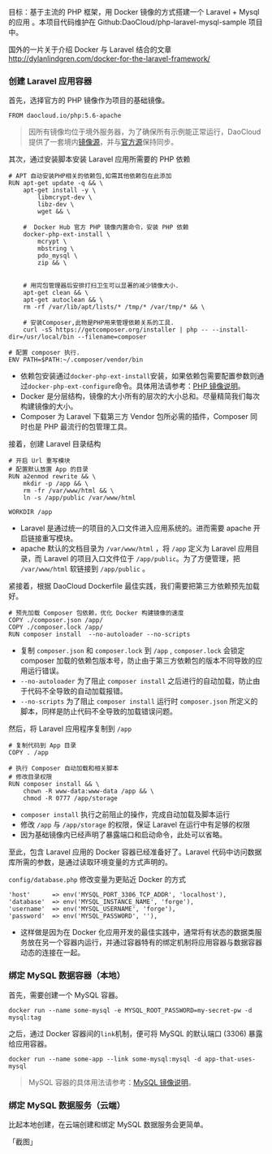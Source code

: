 目标：基于主流的 PHP 框架，用 Docker 镜像的方式搭建一个 Laravel + Mysql 的应用 。本项目代码维护在 Github:DaoCloud/php-laravel-mysql-sample 项目中。

国外的一片关于介绍 Docker 与 Laravel 结合的文章
http://dylanlindgren.com/docker-for-the-laravel-framework/

### 创建 Laravel 应用容器

首先，选择官方的 PHP 镜像作为项目的基础镜像。
```
FROM daocloud.io/php:5.6-apache
```
> 因所有镜像均位于境外服务器，为了确保所有示例能正常运行，DaoCloud 提供了一套境内[镜像源]()，并与[官方源]()保持同步。

其次，通过安装脚本安装 Laravel 应用所需要的 PHP 依赖

```
# APT 自动安装PHP相关的依赖包,如需其他依赖包在此添加
RUN apt-get update -q && \
    apt-get install -y \
        libmcrypt-dev \
        libz-dev \
        wget && \

    #  Docker Hub 官方 PHP 镜像内置命令，安装 PHP 依赖
    docker-php-ext-install \
        mcrypt \
        mbstring \
        pdo_mysql \
        zip && \


    # 用完包管理器后安排打扫卫生可以显著的减少镜像大小.
    apt-get clean && \
    apt-get autoclean && \
    rm -rf /var/lib/apt/lists/* /tmp/* /var/tmp/* && \

    # 安装Composer,此物是PHP用来管理依赖关系的工具.
    curl -sS https://getcomposer.org/installer | php -- --install-dir=/usr/local/bin --filename=composer

# 配置 composer 执行.
ENV PATH=$PATH:~/.composer/vendor/bin
```
* 依赖包安装通过`docker-php-ext-install`安装，如果依赖包需要配置参数则通过`docker-php-ext-configure`命令。具体用法请参考：[PHP 镜像说明](https://registry.hub.docker.com/u/library/php/)。
* Docker 是分层结构，镜像的大小所有的层次的大小总和。尽量精简我们每次构建镜像的大小。
* Composer 为 Laravel 下载第三方 Vendor 包所必需的插件，Composer 同时也是 PHP 最流行的包管理工具。

接着，创建 Laravel 目录结构

```
# 开启 Url 重写模块
# 配置默认放置 App 的目录
RUN a2enmod rewrite && \
    mkdir -p /app && \
    rm -fr /var/www/html && \
    ln -s /app/public /var/www/html

WORKDIR /app
```
* Laravel 是通过统一的项目的入口文件进入应用系统的。进而需要 apache 开启链接重写模块。
* apache 默认的文档目录为 `/var/www/html` ，将 `/app` 定义为 Laravel 应用目录，而 Laravel 的项目入口文件位于 `/app/public`。为了方便管理，把 `/var/www/html` 软链接到 `/app/public` 。

紧接着，根据 DaoCloud Dockerfile 最佳实践，我们需要把第三方依赖预先加载好。

```
# 预先加载 Composer 包依赖，优化 Docker 构建镜像的速度
COPY ./composer.json /app/
COPY ./composer.lock /app/
RUN composer install  --no-autoloader --no-scripts
```
* 复制 `composer.json` 和 `composer.lock` 到 `/app` , `composer.lock` 会锁定 composer 加载的依赖包版本号，防止由于第三方依赖包的版本不同导致的应用运行错误。
* `--no-autoloader` 为了阻止 `composer install` 之后进行的自动加载，防止由于代码不全导致的自动加载报错。
* `--no-scripts` 为了阻止 `composer install` 运行时 `composer.json` 所定义的脚本，同样是防止代码不全导致的加载错误问题。

然后，将 Laravel 应用程序复制到 `/app`

```
# 复制代码到 App 目录
COPY . /app

# 执行 Composer 自动加载和相关脚本
# 修改目录权限
RUN composer install && \
    chown -R www-data:www-data /app && \
    chmod -R 0777 /app/storage

```
* `composer install` 执行之前阻止的操作，完成自动加载及脚本运行
* 修改 `/app` 与 `/app/storage` 的权限，保证 Laravel 在运行中有足够的权限
* 因为基础镜像内已经声明了暴露端口和启动命令，此处可以省略。

至此，包含 Laravel 应用的 Docker 容器已经准备好了。Laravel 代码中访问数据库所需的参数，是通过读取环境变量的方式声明的。

`config/database.php` 修改变量为更贴近 Docker 的方式

```
'host'      => env('MYSQL_PORT_3306_TCP_ADDR', 'localhost'),
'database'  => env('MYSQL_INSTANCE_NAME', 'forge'),
'username'  => env('MYSQL_USERNAME', 'forge'),
'password'  => env('MYSQL_PASSWORD', ''),

```
* 这样做是因为在 Docker 化应用开发的最佳实践中，通常将有状态的数据类服务放在另一个容器内运行，并通过容器特有的绑定机制将应用容器与数据容器动态的连接在一起。

### 绑定 MySQL 数据容器（本地）
首先，需要创建一个 MySQL 容器。

```
docker run --name some-mysql -e MYSQL_ROOT_PASSWORD=my-secret-pw -d mysql:tag
```

之后，通过 Docker 容器间的`link`机制，便可将 MySQL 的默认端口 (3306) 暴露给应用容器。
```
docker run --name some-app --link some-mysql:mysql -d app-that-uses-mysql
```
> MySQL 容器的具体用法请参考：[MySQL 镜像说明]()。

### 绑定 MySQL 数据服务（云端）

比起本地创建，在云端创建和绑定 MySQL 数据服务会更简单。

「截图」
